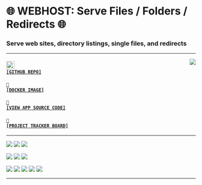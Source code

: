 # 🌐 WEBHOST: Serve Files / Folders / Redirects 🌐
### Serve web sites, directory listings, single files, and redirects

---

<a href='https://github.com/cogsmith/webhost'><img src='https://github-readme-stats.vercel.app/api/pin/?username=cogsmith&repo=webhost' align='right'></a>

#### <code><a href='https://github.com/cogsmith/webhost'><img src='https://github.githubassets.com/images/icons/emoji/octocat.png' width='22'> [GITHUB REPO]</a></code>

#### <code><a href='https://hub.docker.com/r/cogsmith/webhost'>🐳 [DOCKER IMAGE]</a></code>

#### <code><a href='https://github.com/cogsmith/webhost/blob/main/app.js'>🧾 [VIEW APP SOURCE CODE]</a></code>

#### <code><a href='https://github.com/cogsmith/webhost/projects/2'>📅 [PROJECT TRACKER BOARD]</a></code>

---

[![](https://shields.io/github/package-json/v/cogsmith/webhost?label=codebase)](http://github.com)
[![](https://shields.io/github/last-commit/cogsmith/webhost)](http://github.com)
[![](https://github.com/cogsmith/webhost/actions/workflows/DEVKING_CHECK.yml/badge.svg)](http://github.com)

[![](https://shields.io/github/v/release/cogsmith/webhost?label=latest+release)](http://github.com)
[![](https://shields.io/github/release-date/cogsmith/webhost?color=blue)](http://github.com)
[![](https://shields.io/github/commits-since/cogsmith/webhost/latest)](http://github.com)
<!-- [![](https://shields.io/github/commit-activity/m/cogsmith/webhost)](http://github.com) -->

[![](https://shields.io/github/license/cogsmith/webhost?color=lightgray)](http://github.com)
[![](https://shields.io/github/languages/code-size/cogsmith/webhost)](http://github.com)
[![](https://shields.io/github/repo-size/cogsmith/webhost)](http://github.com)
[![](https://shields.io/docker/image-size/cogsmith/webhost?sort=date&label=docker+size)](http://github.com)
[![](https://shields.io/github/issues-raw/cogsmith/webhost)](http://github.com)

---

